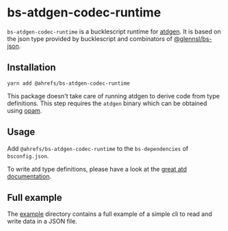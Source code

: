 # bs-atdgen-codec-runtime

`bs-atdgen-codec-runtime` is a bucklescript runtime for
[atdgen](https://github.com/mjambon/atd). It is based on the json type
provided by bucklescript and combinators of
[@glennsl/bs-json](https://github.com/glennsl/bs-json).

## Installation

```
yarn add @ahrefs/bs-atdgen-codec-runtime
```

This package doesn't take care of running atdgen to derive code from
type definitions. This step requires the `atdgen` binary which can be
obtained using [opam](https://opam.ocaml.org/).

## Usage

Add `@ahrefs/bs-atdgen-codec-runtime` to the `bs-dependencies` of
`bsconfig.json`.

To write atd type definitions, please have a look at the [great atd
documentation](https://atd.readthedocs.io/en/latest/).

## Full example

The [example](example) directory contains a full example of a simple
cli to read and write data in a JSON file.
